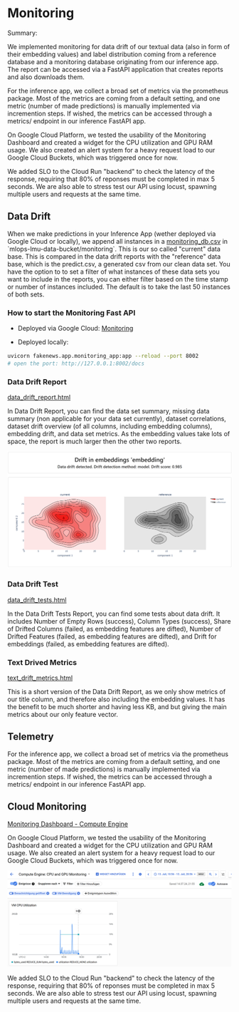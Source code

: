 # Monitoring

Summary:

We implemented monitoring for data drift of our textual data (also in form of their embedding values) and label distribution coming from a reference database and a monitoring database originating from our inference app. The report can be accessed via a FastAPI application that creates reports and also downloads them.

For the inference app, we collect a broad set of metrics via the prometheus package. Most of the metrics are coming from a default setting, and one metric (number of made predictions) is manually implemented via incremention steps. If wished, the metrics can be accessed through a metrics/ endpoint in our inference FastAPI app.

On Google Cloud Platform, we tested the usability of the Monitoring Dashboard and created a widget for the CPU utilization and GPU RAM usage. We also created an alert system for a heavy request load to our Google Cloud Buckets, which was triggered once for now.

We added SLO to the Cloud Run "backend" to check the latency of the response, requiring that 80% of reponses must be completed in max 5 seconds. We are also able to stress test our API using locust, spawning multiple users and requests at the same time.

## Data Drift

When we make predictions in your Inference App (wether deployed via Google Cloud or locally), we append all instances in a [monitoring_db.csv](https://console.cloud.google.com/storage/browser/_details/mlops-lmu-data-bucket/data/monitoring/monitoring_db.csv?pageState=(%22StorageObjectListTable%22:(%22f%22:%22%255B%255D%22))&project=mlops-fakenews&supportedpurview=organizationId,folder,project) in `mlops-lmu-data-bucket/monitoring`. This is our so called "current" data base. This is compared in the data drift reports with the "reference" data base, which is the predict.csv, a generated csv from our clean data set. You have the option to to set a filter of what instances of these data sets you want to include in the reports, you can either filter based on the time stamp or number of instances included. The default is to take the last 50 instances of both sets.

### How to start the Monitoring Fast API

- Deployed via Google Cloud: [Monitoring](https://monitoring-awan6kp5bq-ey.a.run.app/docs)

- Deployed locally:

```bash
uvicorn fakenews.app.monitoring_app:app --reload --port 8002
# open the port: http://127.0.0.1:8002/docs
```

### Data Drift Report

[data_drift_report.html](https://console.cloud.google.com/storage/browser/_details/mlops-lmu-data-bucket/reports/monitoring/data_drift_report.html?pageState=(%22StorageObjectListTable%22:(%22f%22:%22%255B%255D%22))&project=mlops-fakenews&supportedpurview=organizationId,folder,project)

In Data Drift Report, you can find the data set summary, missing data summary (non applicable for your data set currently), dataset correlations, dataset drift overview (of all columns, including embedding columns), embedding drift, and data set metrics. As the embedding values take lots of space, the report is much larger then the other two reports.

![Embedding Drift](figures/embedding_drift.png)

### Data Drift Test

[data_drift_tests.html](https://console.cloud.google.com/storage/browser/_details/mlops-lmu-data-bucket/reports/monitoring/data_drift_tests.html?pageState=(%22StorageObjectListTable%22:(%22f%22:%22%255B%255D%22))&project=mlops-fakenews&supportedpurview=organizationId,folder,project)

In the Data Drift Tests Report, you can find some tests about data drift. It includes Number of Empty Rows (success), Column Types (success), Share of Drifted Columns (failed, as embedding features are difted), Number of Drifted Features (failed, as embedding features are difted), and Drift for embeddings (failed, as embedding features are difted).

### Text Drived Metrics

[text_drift_metrics.html](https://console.cloud.google.com/storage/browser/_details/mlops-lmu-data-bucket/reports/monitoring/text_drift_metrics.html?pageState=(%22StorageObjectListTable%22:(%22f%22:%22%255B%255D%22))&project=mlops-fakenews&supportedpurview=organizationId,folder,project)

This is a short version of the Data Drift Report, as we only show metrics of our title column, and therefore also including the embedding values. It has the benefit to be much shorter and having less KB, and but giving the main metrics about our only feature vector.

## Telemetry

For the inference app, we collect a broad set of metrics via the prometheus package. Most of the metrics are coming from a default setting, and one metric (number of made predictions) is manually implemented via incremention steps. If wished, the metrics can be accessed through a metrics/ endpoint in our inference FastAPI app.

## Cloud Monitoring

[Monitoring Dashboard - Compute Engine](https://console.cloud.google.com/monitoring/dashboards/builder/401283ac-71e3-45fa-ada2-1869e0c529f6;startTime=2024-07-13T08:56:08.000Z;endTime=2024-07-13T18:56:08.000Z?project=mlops-fakenews&supportedpurview=organizationId,folder,project&pageState=(%22events%22:(%22active%22:%5B%22CLOUD_ALERTING_ALERT%22,%22VM_TERMINATION%22%5D,%22inactive%22:%5B%5D)))

On Google Cloud Platform, we tested the usability of the Monitoring Dashboard and created a widget for the CPU utilization and GPU RAM usage. We also created an alert system for a heavy request load to our Google Cloud Buckets, which was triggered once for now.

![Monitoring Dashboard GCloud](figures/monitoring_dashboard_gc.png)

We added SLO to the Cloud Run "backend" to check the latency of the response, requiring that 80% of reponses must be completed in max 5 seconds. We are also able to stress test our API using locust, spawning multiple users and requests at the same time.

